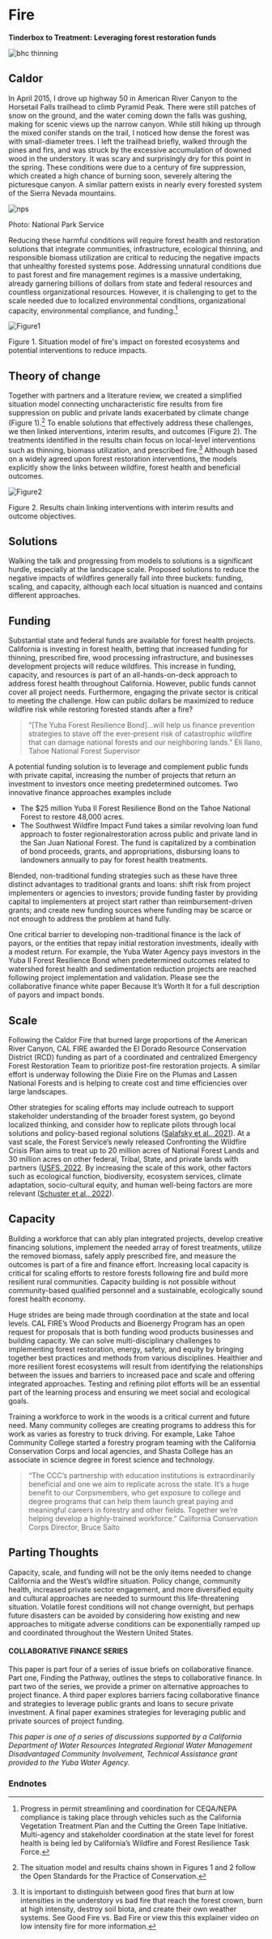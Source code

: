 # Fire

**Tinderbox to Treatment: Leveraging forest restoration funds**

![bhc thinning](https://i.imgur.com/RYUp8iq.png)

## Caldor

In April 2015, I drove up highway 50 in American River Canyon to the Horsetail Falls trailhead to climb Pyramid Peak. There were still patches of snow on the ground, and the water coming down the falls was gushing, making for scenic views up the narrow canyon. While still hiking up through the mixed conifer stands on the trail, I noticed how dense the forest was with small-diameter trees. I left the trailhead briefly, walked through the pines and firs, and was struck by the excessive accumulation of downed wood in the understory. It was scary and surprisingly dry for this point in the spring. These conditions were due to a century of fire suppression, which created a high chance of burning soon, severely altering the picturesque canyon. A similar pattern exists in nearly every forested system of the Sierra Nevada mountains.

![nps](https://i.imgur.com/qzcAsxl.png)

Photo: National Park Service

Reducing these harmful conditions will require forest health and restoration solutions that integrate communities, infrastructure, ecological thinning, and responsible biomass utilization are critical to reducing the negative impacts that unhealthy forested systems pose. Addressing unnatural conditions due to past forest and fire management regimes is a massive undertaking, already garnering billions of dollars from state and federal resources and countless organizational resources. However, it is challenging to get to the scale needed due to localized environmental conditions, organizational capacity, environmental compliance, and funding.[^1]

![Figure1](https://i.imgur.com/XkBQPmz.png)

Figure 1. Situation model of fire's impact on forested ecosystems and potential interventions to reduce
impacts.

## Theory of change

Together with partners and a literature review, we created a simplified situation model connecting uncharacteristic fire results from fire suppression on public and private lands exacerbated by climate change (Figure 1).[^2] To enable solutions that effectively address these challenges, we then linked interventions, interim results, and outcomes (Figure 2). The treatments identified in the results chain focus on local-level interventions such as thinning, biomass utilization, and prescribed fire.[^3] Although based on a widely agreed upon forest restoration interventions, the models explicitly show the links between wildfire, forest health and beneficial outcomes.

![Figure2](https://i.imgur.com/HO5Zfqy.png)

Figure 2. Results chain linking interventions with interim results and outcome objectives.

## Solutions

Walking the talk and progressing from models to solutions is a significant hurdle, especially at the landscape scale. Proposed solutions to reduce the negative impacts of wildfires generally fall into three buckets: funding,
scaling, and capacity, although each local situation is nuanced and contains different approaches.

## Funding

Substantial state and federal funds are available for forest health projects. California is investing in forest
health, betting that increased funding for thinning, prescribed fire, wood processing infrastructure, and
businesses development projects will reduce wildfires. This increase in funding, capacity, and resources is part
of an all-hands-on-deck approach to address forest health throughout California. However, public funds
cannot cover all project needs. Furthermore, engaging the private sector is critical to meeting the challenge.
How can public dollars be maximized to reduce wildfire risk while restoring forested stands after a fire?

>  “[The Yuba Forest Resilience Bond]...will help us finance
    prevention strategies to stave off the ever-present risk of catastrophic wildfire that can damage national forests and our neighboring lands.” Eli Ilano, Tahoe National Forest Supervisor

A potential funding solution is to leverage and complement public funds with private capital, increasing the
number of projects that return an investment to investors once meeting predetermined outcomes. Two
innovative finance approaches examples include

- The $25 million Yuba II Forest Resilience Bond on the Tahoe National Forest to restore 48,000 acres. 
- The Southwest Wildfire Impact Fund takes a similar revolving loan fund approach to foster regionalrestoration across public and private land in the San Juan National Forest. The fund is capitalized by a combination of bond proceeds, grants, and appropriations, disbursing loans to landowners annually to pay for forest health treatments.

Blended, non-traditional funding strategies such as these have three distinct advantages to traditional grants and loans: shift risk from project implementers or agencies to investors; provide funding faster by providing capital to implementers at project start rather than reimbursement-driven grants; and create new funding sources where funding may be scarce or not enough to address the problem at hand fully.

One critical barrier to developing non-traditional finance is the lack of payors, or the entities that repay initial
restoration investments, ideally with a modest return. For example, the Yuba Water Agency pays investors in
the Yuba II Forest Resilience Bond when predetermined outcomes related to watershed forest health and
sedimentation reduction projects are reached following project implementation and validation. Please see the
collaborative finance white paper Because It’s Worth It for a full description of payors and impact bonds.

## Scale

Following the Caldor Fire that burned large proportions of the American River Canyon, CAL FIRE awarded the El Dorado Resource Conservation District (RCD) funding as part of a coordinated and centralized Emergency Forest Restoration Team to prioritize post-fire restoration projects. A similar effort is underway following the Dixie Fire on the Plumas and Lassen National Forests and is helping to create cost and time efficiencies over large landscapes.

Other strategies for scaling efforts may include outreach to support stakeholder understanding of the broader
forest system, go beyond localized thinking, and consider how to replicate pilots through local solutions and
policy-based regional solutions ([Salafsky et al., 2021](https://stapgef.org/sites/default/files/2021-06/Taking%20Nature%20Based%20Solutions%20to%20Scale%202021-01.pdf)). At a vast scale, the Forest Service’s newly released
Confronting the Wildfire Crisis Plan aims to treat up to 20 million acres of National Forest Lands and 30 million
acres on other federal, Tribal, State, and private lands with partners ([USFS, 2022](https://www.fs.usda.gov/sites/default/files/Confronting-Wildfire-Crisis.pdf). By increasing the scale of this work, other factors such as ecological function, biodiversity, ecosystem services, climate adaptation,
socio-cultural equity, and human well-being factors are more relevant ([Schuster et al.,
2022](https://sustainableeconomiesconsulting.com/top-barriers-for-nonprofits-aiming-to-increase-their-impact-on-nature-and-human-well-being/)).

## Capacity

Building a workforce that can ably plan integrated projects, develop creative financing solutions, implement the needed array of forest treatments, utilize the removed biomass, safely apply prescribed fire, and measure the outcomes is part of a fire and finance effort. Increasing local capacity is critical for scaling efforts to restore forests following fire and build more resilient rural communities. Capacity building is not possible without community-based qualified personnel and a sustainable, ecologically sound forest health economy.

Huge strides are being made through coordination at the state and local levels. CAL FIRE’s Wood Products and Bioenergy Program has an open request for proposals that is both funding wood products businesses and building capacity. We can solve multi-disciplinary challenges to implementing forest restoration, energy, safety, and equity by bringing together best practices and methods from various disciplines. Healthier and more resilient forest ecosystems will result from identifying the relationships between the issues and barriers to increased pace and scale and offering integrated approaches. Testing and refining pilot efforts will be an
essential part of the learning process and ensuring we meet social and ecological goals.

Training a workforce to work in the woods is a critical current and future need. Many community colleges are
creating programs to address this for work as varies as forestry to truck driving. For example, Lake Tahoe
Community College started a forestry program teaming with the California Conservation Corps and local agencies, and Shasta College has an associate in science degree in forest science and technology. 

>“The CCC’s partnership with education institutions is extraordinarily beneficial and one we aim to replicate across the state. It’s a huge benefit to our Corpsmembers, who get exposure to college and degree programs that can help them launch great paying and meaningful careers in forestry and other fields. Together we’re helping develop a highly-trained workforce.” California Conservation Corps Director, Bruce Saito

## Parting Thoughts

Capacity, scale, and funding will not be the only items needed to change California and the West’s wildfire situation. Policy change, community health, increased private sector engagement, and more diversified equity and cultural approaches are needed to surmount this life-threatening situation. Volatile forest conditions will not change overnight, but perhaps future disasters can be avoided by considering how existing and new
approaches to mitigate adverse conditions can be exponentially ramped up and coordinated throughout the Western United States.

#### COLLABORATIVE FINANCE SERIES

This paper is part four of a series of issue briefs on collaborative finance. Part one, Finding the Pathway,
outlines the steps to collaborative finance. In part two of the series, we provide a primer on alternative
approaches to project finance. A third paper explores barriers facing collaborative finance and strategies to
leverage public grants and loans to secure private investment. A final paper examines strategies for leveraging
public and private sources of project funding.

_This paper is one of a series of discussions supported by a California Department of Water Resources
Integrated Regional Water Management Disadvantaged Community Involvement, Technical Assistance grant
provided to the Yuba Water Agency._

### Endnotes

[^1]: Progress in permit streamlining and coordination for CEQA/NEPA compliance is taking place through vehicles such as the California Vegetation Treatment Plan and the Cutting the Green Tape Initiative. Multi-agency and stakeholder coordination at the state level for forest health is being led by California’s Wildfire and Forest Resilience Task Force.

[^2]: The situation model and results chains shown in Figures 1 and 2 follow the Open Standards for the Practice of Conservation.

[^3]: It is important to distinguish between good fires that burn at low intensities in the understory vs bad fire that reach the forest crown, burn at high intensity, destroy soil biota, and create their own weather systems. See Good Fire vs. Bad Fire or view this this explainer video on low intensity fire for more information.

